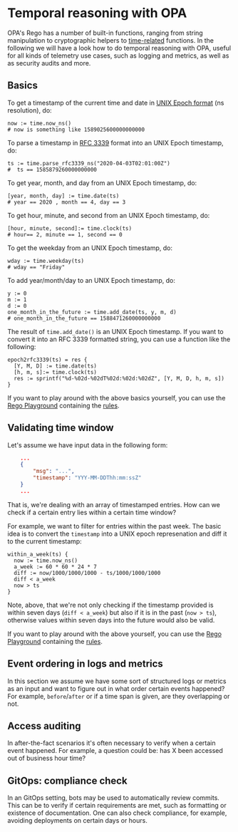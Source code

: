 # Temporal reasoning with OPA

OPA's Rego has a number of built-in functions, ranging from string manipulation to cryptographic helpers to [time-related](https://www.openpolicyagent.org/docs/latest/policy-reference/#time) functions. In the following we will have a look how to do temporal reasoning with OPA, useful for all kinds of telemetry use cases, such as logging and metrics, as well as as security audits and more.

## Basics

To get a timestamp of the current time and date in [UNIX Epoch format](https://en.wikipedia.org/wiki/Unix_time) (ns resolution), do:

```
now := time.now_ns()
# now is something like 1589025600000000000 
```

To parse a timestamp in [RFC 3339](https://tools.ietf.org/html/rfc3339) format into an UNIX Epoch timestamp, do:

```
ts := time.parse_rfc3339_ns("2020-04-03T02:01:00Z")
#  ts == 1585879260000000000
```

To get year, month, and day from an UNIX Epoch timestamp, do:

```
[year, month, day] := time.date(ts)
# year == 2020 , month == 4, day == 3
```

To get hour, minute, and second from an UNIX Epoch timestamp, do:

```
[hour, minute, second]:= time.clock(ts)
# hour== 2, minute == 1, second == 0
```

To get the weekday from an UNIX Epoch timestamp, do:

```
wday := time.weekday(ts)
# wday == "Friday"
```

To add year/month/day to an UNIX Epoch timestamp, do:

```
y := 0
m := 1
d := 0
one_month_in_the_future := time.add_date(ts, y, m, d)
# one_month_in_the_future == 1588471260000000000
```

The result of `time.add_date()` is an UNIX Epoch timestamp. If you want to convert it into an RFC 3339 formatted string, you can use a function like the following:

```
epoch2rfc3339(ts) = res {
  [Y, M, D] := time.date(ts)
  [h, m, s]:= time.clock(ts)
  res := sprintf("%d-%02d-%02dT%02d:%02d:%02dZ", [Y, M, D, h, m, s])
}
```

If you want to play around with the above basics yourself, you can use the [Rego Playground](https://play.openpolicyagent.org/p/UifwXAlfy2) containing the [rules](basics.rego).

## Validating time window

Let's assume we have input data in the following form:

```json
    ...
    {
        "msg": "...",
        "timestamp": "YYY-MM-DDThh:mm:ssZ"
    }
    ...
```

That is, we're dealing with an array of timestamped entries. How can we check if a certain entry lies within a certain time window? 

For example, we want to filter for entries within the past week. The basic idea is to convert the `timestamp` into a UNIX epoch represenation and diff it to the current timestamp:

```
within_a_week(ts) {
  now := time.now_ns()
  a_week := 60 * 60 * 24 * 7
  diff := now/1000/1000/1000 - ts/1000/1000/1000
  diff < a_week
  now > ts
}
```

Note, above, that we're not only checking if the timestamp provided is within seven days (`diff < a_week`) but also if it is in the past (`now > ts`), otherwise values within seven days into the future would also be valid.

If you want to play around with the above  yourself, you can use the [Rego Playground](https://play.openpolicyagent.org/p/6v2EfFSq3l) containing the [rules](timewindow.rego).


## Event ordering in logs and metrics

In this section we assume we have some sort of structured logs or metrics as an input and want to figure out in what order certain events happened? For example, `before`/`after` or if a time span is given, are they overlapping or not.

## Access auditing

In after-the-fact scenarios it's often necessary to verify when a certain event happened. For example, a question could be: has X been accessed out of business hour time?

## GitOps: compliance check

In an GitOps setting, bots may be used to automatically review commits. This can be to verify if certain requirements are met, such as formatting or existence of documentation. One can also check compliance, for example, avoiding deployments on certain days or hours.
